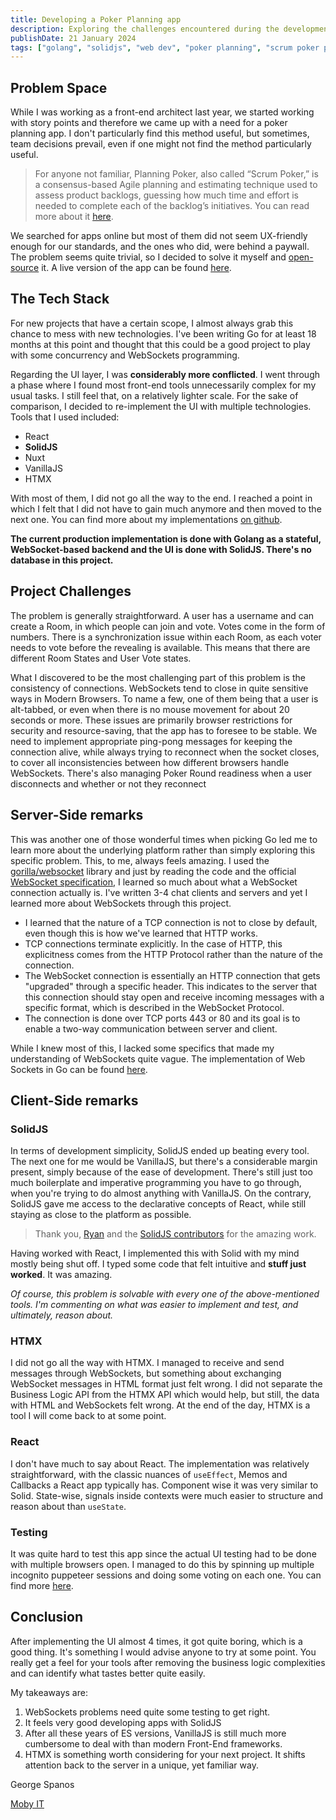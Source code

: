 ```yaml
---
title: Developing a Poker Planning app
description: Exploring the challenges encountered during the development of a Scrum Poker Planning app utilizing diverse technology stacks.
publishDate: 21 January 2024
tags: ["golang", "solidjs", "web dev", "poker planning", "scrum poker planning"]
---
```


## Problem Space

While I was working as a front-end architect last year, we started working with story points and therefore we came up with a need for a poker planning app. I don't particularly find this method useful, but sometimes, team decisions prevail, even if one might not find the method particularly useful.

> For anyone not familiar, Planning Poker, also called “Scrum Poker,” is a consensus-based Agile planning and estimating technique used to assess product backlogs, guessing how much time and effort is needed to complete each of the backlog’s initiatives. You can read more about it [here](https://www.simplilearn.com/what-is-planning-poker-article#what_is_planning_poker).

We searched for apps online but most of them did not seem UX-friendly enough for our standards, and the ones who did, were behind a paywall. The problem seems quite trivial, so I decided to solve it myself and [open-source](https://github.com/moby-it/planning-poker) it. A live version of the app can be found [here](https://poker-planning.net).

## The Tech Stack

For new projects that have a certain scope, I almost always grab this chance to mess with new technologies. I've been writing Go for at least 18 months at this point and thought that this could be a good project to play with some concurrency and WebSockets programming.

Regarding the UI layer, I was **considerably more conflicted**. I went through a phase where I found most front-end tools unnecessarily complex for my usual tasks. I still feel that, on a relatively lighter scale. For the sake of comparison, I decided to re-implement the UI with multiple technologies. Tools that I used included:

- React
- **SolidJS**
- Nuxt
- VanillaJS
- HTMX

With most of them, I did not go all the way to the end. I reached a point in which I felt that I did not have to gain much anymore and then moved to the next one. You can find more about my implementations [on github](https://github.com/moby-it/planning-poker/branches).

**The current production implementation is done with Golang as a stateful, WebSocket-based backend and the UI is done with SolidJS. There's no database in this project.**

## Project Challenges

The problem is generally straightforward. A user has a username and can create a Room, in which people can join and vote. Votes come in the form of numbers. There is a synchronization issue within each Room, as each voter needs to vote before the revealing is available. This means that there are different Room States and User Vote states.

What I discovered to be the most challenging part of this problem is the consistency of connections. WebSockets tend to close in quite sensitive ways in Modern Browsers. To name a few, one of them being that a user is alt-tabbed, or even when there is no mouse movement for about 20 seconds or more. These issues are primarily browser restrictions for security and resource-saving, that the app has to foresee to be stable. We need to implement appropriate ping-pong messages for keeping the connection alive, while always trying to reconnect when the socket closes, to cover all inconsistencies between how different browsers handle WebSockets. There's also managing Poker Round readiness when a user disconnects and whether or not they reconnect

## Server-Side remarks

This was another one of those wonderful times when picking Go led me to learn more about the underlying platform rather than simply exploring this specific problem. This, to me, always feels amazing. I used the [gorilla/websocket](https://github.com/gorilla/websocket) library and just by reading the code and the official [WebSocket specification](https://datatracker.ietf.org/doc/html/rfc6455), I learned so much about what a WebSocket connection actually is. I've written 3-4 chat clients and servers and yet I learned more about WebSockets through this project.

- I learned that the nature of a TCP connection is not to close by default, even though this is how we've learned that HTTP works.
- TCP connections terminate explicitly. In the case of HTTP, this explicitness comes from the HTTP Protocol rather than the nature of the connection.
- The WebSocket connection is essentially an HTTP connection that gets "upgraded" through a specific header. This indicates to the server that this connection should stay open and receive incoming messages with a specific format, which is described in the WebSocket Protocol.
- The connection is done over TCP ports 443 or 80 and its goal is to enable a two-way communication between server and client.

While I knew most of this, I lacked some specifics that made my understanding of WebSockets quite vague. The implementation of Web Sockets in Go can be found [here](https://github.com/moby-it/planning-poker/tree/main/api).

## Client-Side remarks

### SolidJS

In terms of development simplicity, SolidJS ended up beating every tool. The next one for me would be VanillaJS, but there's a considerable margin present, simply because of the ease of development. There's still just too much boilerplate and imperative programming you have to go through, when you're trying to do almost anything with VanillaJS. On the contrary, SolidJS gave me access to the declarative concepts of React, while still staying as close to the platform as possible.

> Thank you, [Ryan](https://twitter.com/RyanCarniato) and the [SolidJS contributors](https://github.com/solidjs/solid/graphs/contributors) for the amazing work.

Having worked with React, I implemented this with Solid with my mind mostly being shut off. I typed some code that felt intuitive and **stuff just worked**. It was amazing.

_Of course, this problem is solvable with every one of the above-mentioned tools. I'm commenting on what was easier to implement and test, and ultimately, reason about._

### HTMX

I did not go all the way with HTMX. I managed to receive and send messages through WebSockets, but something about exchanging WebSocket messages in HTML format just felt wrong. I did not separate the Business Logic API from the HTMX API which would help, but still, the data with HTML and WebSockets felt wrong. At the end of the day, HTMX is a tool I will come back to at some point.

### React

I don't have much to say about React. The implementation was relatively straightforward, with the classic nuances of `useEffect`, Memos and Callbacks a React app typically has. Component wise it was very similar to Solid. State-wise, signals inside contexts were much easier to structure and reason about than `useState`.

### Testing

It was quite hard to test this app since the actual UI testing had to be done with multiple browsers open. I managed to do this by spinning up multiple incognito puppeteer sessions and doing some voting on each one. You can find more [here](https://github.com/moby-it/planning-poker/tree/main/e2e).

## Conclusion

After implementing the UI almost 4 times, it got quite boring, which is a good thing. It's something I would advise anyone to try at some point. You really get a feel for your tools after removing the business logic complexities and can identify what tastes better quite easily.

My takeaways are:

1.  WebSockets problems need quite some testing to get right.
2.  It feels very good developing apps with SolidJS
3.  After all these years of ES versions, VanillaJS is still much more cumbersome to deal with than modern Front-End frameworks.
4.  HTMX is something worth considering for your next project. It shifts attention back to the server in a unique, yet familiar way.

George Spanos

[Moby IT](https://moby-it.com/)
